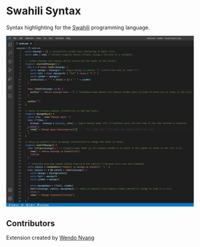 # Swahili Syntax
Syntax highlighting for the [Swahili](https://github.com/malcolmkiano/swahili) programming language.

![Screenshot](https://raw.githubusercontent.com/malcolmkiano/swahili-syntax/master/assets/screen.png)

## Contributors
Extension created by [Wendo Nyang](https://github.com/W3NDO)
